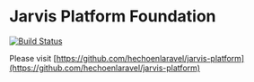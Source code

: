 Jarvis Platform Foundation
=================

[![Build Status](https://travis-ci.org/hechoenlaravel/jarvis-foundation.svg)](https://travis-ci.org/hechoenlaravel/jarvis-foundation)

Please visit [https://github.com/hechoenlaravel/jarvis-platform](https://github.com/hechoenlaravel/jarvis-platform)
